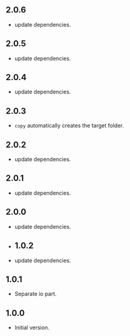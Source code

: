 ## 2.0.6

- update dependencies.

## 2.0.5

- update dependencies.

## 2.0.4

- update dependencies.

## 2.0.3

- `copy` automatically creates the target folder.

## 2.0.2

- update dependencies.

## 2.0.1

- update dependencies.

## 2.0.0

- update dependencies.

- ## 1.0.2

- update dependencies.

## 1.0.1

- Separate io part.
 
## 1.0.0

- Initial version.
